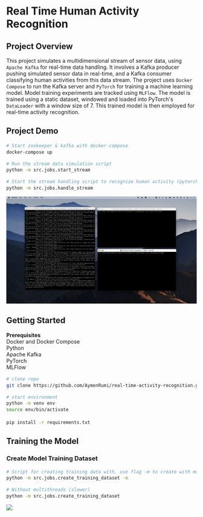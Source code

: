 # Real Time Human Activity Recognition

## Project Overview
This project simulates a multidimensional stream of sensor data, using `Apache Kafka` for real-time data handling. It involves a Kafka producer pushing simulated sensor data in real-time, and a Kafka consumer classifying human activities from this data stream. The project uses `Docker Compose` to run the Kafka server and `PyTorch` for training a machine learning model. Model training experiments are tracked using `MLFlow`. The model is trained using a static dataset, windowed and loaded into PyTorch's `DataLoader` with a window size of 7. This trained model is then employed for real-time activity recognition.


## Project Demo

```bash
# Start zookeeper & kafka with docker-compose
docker-compose up 
```


```bash
# Run the stream data simulation script
python -m src.jobs.start_stream
```

```bash
# Start the stream handling script to recognize human activity (pytorch model must be trained)
python -m src.jobs.handle_stream
```


<img src="https://github.com/AymenRumi/real-time-activity-recognition/blob/main/assets/demo.gif">



## Getting Started
<b>Prerequisites</b>
<br />
Docker and Docker Compose
<br />
Python
<br />
Apache Kafka
<br />
PyTorch
<br />
MLFlow



```bash
# clone repo
git clone https://github.com/AymenRumi/real-time-activity-recognition.git
```

```bash
# start environment
python -m venv env
source env/bin/activate

pip install -r requirements.txt
```


## Training the Model

### Create Model Training Dataset

```bash
# Script for creating training data with, use flag -m to create with multithreads
python -m src.jobs.create_training_dataset -m
```
```bash
# Without multithreads (slower)
python -m src.jobs.create_training_dataset 

```


<img src="https://github.com/AymenRumi/real-time-activity-recognition/blob/main/assets/demo_dataset.gif">


